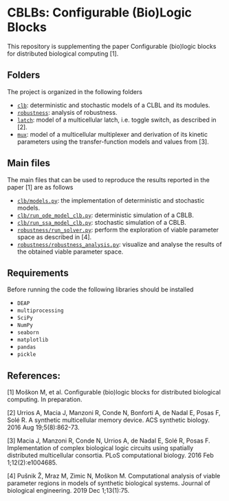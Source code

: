 # CBLBs: Configurable (Bio)Logic Blocks

This repository is supplementing the paper Configurable (bio)logic blocks for distributed biological computing [1]. 

## Folders
The project is organized in the following folders
* [```clb```](/clb/): deterministic and stochastic models of a CLBL and its modules.
* [```robustness```](/robustness/): analysis of robustness.
* [```latch```](/latch/): model of a multicellular latch, i.e. toggle switch, as described in [2].
* [```mux```](/mux/): model of a multicellular multiplexer and derivation of its kinetic parameters using the transfer-function models and values from [3].


## Main files
The main files that can be used to reproduce the results reported in the paper [1] are as follows
* [```clb/models.py```](/clb/models.py): the implementation of deterministic and stochastic models.
* [```clb/run_ode_model_clb.py```](/clb/run_ode_model_clb.py): deterministic simulation of a CBLB.
* [```clb/run_ssa_model_clb.py```](/clb/run_ssa_model_clb.py): stochastic simulation of a CBLB.
* [```robustness/run_solver.py```](/robustness/run_solver.py): perform the exploration of viable parameter space as described in [4].
* [```robustness/robustness_analysis.py```](/robustness/robustness_analysis.py): visualize and analyse the results of the obtained viable parameter space.

## Requirements
Before running the code the following libraries should be installed
* `DEAP`
* `multiprocessing`
* `SciPy`
* `NumPy`
* `seaborn`
* `matplotlib`
* `pandas`
* `pickle`

## References:

[1] Moškon M, et al. Configurable (bio)logic blocks for distributed biological computing. In preparation.

[2] Urrios A, Macia J, Manzoni R, Conde N, Bonforti A, de Nadal E, Posas F, Solé R. A synthetic multicellular memory device. ACS synthetic biology. 2016 Aug 19;5(8):862-73.

[3] Macia J, Manzoni R, Conde N, Urrios A, de Nadal E, Solé R, Posas F. Implementation of complex biological logic circuits using spatially distributed multicellular consortia. PLoS computational biology. 2016 Feb 1;12(2):e1004685.

[4] Pušnik Ž, Mraz M, Zimic N, Moškon M. Computational analysis of viable parameter regions in models of synthetic biological systems. Journal of biological engineering. 2019 Dec 1;13(1):75.
